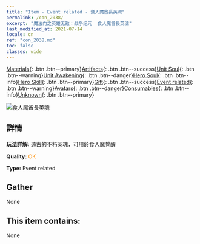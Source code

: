 ```yaml
---
title: "Item - Event related - 食人魔酋長英魂"
permalink: /con_2038/
excerpt: "魔法门之英雄无敌：战争纪元  食人魔酋長英魂"
last_modified_at: 2021-07-14
locale: cn
ref: "con_2038.md"
toc: false
classes: wide
---
```

 [Materials](/ItemsCN/){: .btn .btn--primary}[Artifacts](/ItemsCN/Artifacts/){: .btn .btn--success}[Unit Soul](/ItemsCN/UnitSoul/){: .btn .btn--warning}[Unit Awakening](/ItemsCN/UnitAwakening/){: .btn .btn--danger}[Hero Soul](/ItemsCN/HeroSoul/){: .btn .btn--info}[Hero Skill](/ItemsCN/HeroSkill/){: .btn .btn--primary}[Gift](/ItemsCN/Gift/){: .btn .btn--success}[Event related](/ItemsCN/Events/){: .btn .btn--warning}[Avatars](/ItemsCN/Avatars/){: .btn .btn--danger}[Consumables](/ItemsCN/Consumables/){: .btn .btn--info}[Unknown](/ItemsCN/Unknown/){: .btn .btn--primary}

 ![食人魔酋長英魂](/images/t/juexing_404.png)

## 詳情
 **玩法詳解:** 遠古的不朽英魂，可用於食人魔覺醒

 **Quality:** <span style="color: #FF8C00">OK</span>

 **Type:** Event related

## Gather

  None

## This item contains:

  None

